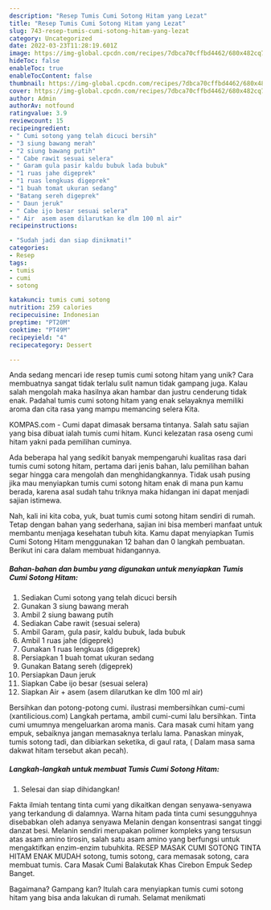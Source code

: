 ```yaml
---
description: "Resep Tumis Cumi Sotong Hitam yang Lezat"
title: "Resep Tumis Cumi Sotong Hitam yang Lezat"
slug: 743-resep-tumis-cumi-sotong-hitam-yang-lezat
category: Uncategorized
date: 2022-03-23T11:28:19.601Z
image: https://img-global.cpcdn.com/recipes/7dbca70cffbd4462/680x482cq70/tumis-cumi-sotong-hitam-foto-resep-utama.jpg
hideToc: false
enableToc: true
enableTocContent: false
thumbnail: https://img-global.cpcdn.com/recipes/7dbca70cffbd4462/680x482cq70/tumis-cumi-sotong-hitam-foto-resep-utama.jpg
cover: https://img-global.cpcdn.com/recipes/7dbca70cffbd4462/680x482cq70/tumis-cumi-sotong-hitam-foto-resep-utama.jpg
author: Admin
authorAv: notfound
ratingvalue: 3.9
reviewcount: 15
recipeingredient:
- " Cumi sotong yang telah dicuci bersih"
- "3 siung bawang merah"
- "2 siung bawang putih"
- " Cabe rawit sesuai selera"
- " Garam gula pasir kaldu bubuk lada bubuk"
- "1 ruas jahe digeprek"
- "1 ruas lengkuas digeprek"
- "1 buah tomat ukuran sedang"
- "Batang sereh digeprek"
- " Daun jeruk"
- " Cabe ijo besar sesuai selera"
- " Air  asem asem dilarutkan ke dlm 100 ml air"
recipeinstructions:

- "Sudah jadi dan siap dinikmati!"
categories:
- Resep
tags:
- tumis
- cumi
- sotong

katakunci: tumis cumi sotong 
nutrition: 259 calories
recipecuisine: Indonesian
preptime: "PT20M"
cooktime: "PT49M"
recipeyield: "4"
recipecategory: Dessert

---
```





Anda sedang mencari ide resep tumis cumi sotong hitam yang unik? Cara membuatnya sangat tidak terlalu sulit namun tidak gampang juga. Kalau salah mengolah maka hasilnya akan hambar dan justru cenderung tidak enak. Padahal tumis cumi sotong hitam yang enak selayaknya memiliki aroma dan cita rasa yang mampu memancing selera Kita.





KOMPAS.com - Cumi dapat dimasak bersama tintanya. Salah satu sajian yang bisa dibuat ialah tumis cumi hitam. Kunci kelezatan rasa oseng cumi hitam yakni pada pemilihan cuminya.

Ada beberapa hal yang sedikit banyak mempengaruhi kualitas rasa dari tumis cumi sotong hitam, pertama dari jenis bahan, lalu pemilihan bahan segar hingga cara mengolah dan menghidangkannya. Tidak usah pusing jika mau menyiapkan tumis cumi sotong hitam enak di mana pun kamu berada, karena asal sudah tahu triknya maka hidangan ini dapat menjadi sajian istimewa.






Nah, kali ini kita coba, yuk, buat tumis cumi sotong hitam sendiri di rumah. Tetap dengan bahan yang sederhana, sajian ini bisa memberi manfaat untuk membantu menjaga kesehatan tubuh kita. Kamu dapat menyiapkan Tumis Cumi Sotong Hitam menggunakan 12 bahan dan 0 langkah pembuatan. Berikut ini cara dalam membuat hidangannya.

<!--inarticleads1-->

##### Bahan-bahan dan bumbu yang digunakan untuk menyiapkan Tumis Cumi Sotong Hitam:

1. Sediakan  Cumi sotong yang telah dicuci bersih
1. Gunakan 3 siung bawang merah
1. Ambil 2 siung bawang putih
1. Sediakan  Cabe rawit (sesuai selera)
1. Ambil  Garam, gula pasir, kaldu bubuk, lada bubuk
1. Ambil 1 ruas jahe (digeprek)
1. Gunakan 1 ruas lengkuas (digeprek)
1. Persiapkan 1 buah tomat ukuran sedang
1. Gunakan Batang sereh (digeprek)
1. Persiapkan  Daun jeruk
1. Siapkan  Cabe ijo besar (sesuai selera)
1. Siapkan  Air + asem (asem dilarutkan ke dlm 100 ml air)


Bersihkan dan potong-potong cumi. ilustrasi membersihkan cumi-cumi (xantilicious.com) Langkah pertama, ambil cumi-cumi lalu bersihkan. Tinta cumi umumnya mengeluarkan aroma manis. Cara masak cumi hitam yang empuk, sebaiknya jangan memasaknya terlalu lama. Panaskan minyak, tumis sotong tadi, dan dibiarkan seketika, di gaul rata, ( Dalam masa sama dakwat hitam tersebut akan pecah). 

<!--inarticleads2-->

##### Langkah-langkah untuk membuat Tumis Cumi Sotong Hitam:


1. Selesai dan siap dihidangkan!

Fakta ilmiah tentang tinta cumi yang dikaitkan dengan senyawa-senyawa yang terkandung di dalamnya. Warna hitam pada tinta cumi sesungguhnya disebabkan oleh adanya senyawa Melanin dengan konsentrasi sangat tinggi danzat besi. Melanin sendiri merupakan polimer kompleks yang tersusun atas asam amino tirosin, salah satu asam amino yang berfungsi untuk mengaktifkan enzim-enzim tubuhkita. RESEP MASAK CUMI SOTONG TINTA HITAM ENAK MUDAH sotong, tumis sotong, cara memasak sotong, cara membuat tumis. Cara Masak Cumi Balakutak Khas Cirebon Empuk Sedep Banget. 

Bagaimana? Gampang kan? Itulah cara menyiapkan tumis cumi sotong hitam yang bisa anda lakukan di rumah. Selamat menikmati
